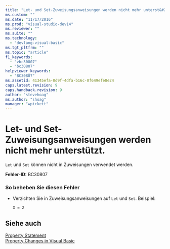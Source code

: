```yaml
---
title: "Let- und Set-Zuweisungsanweisungen werden nicht mehr unterst&#252;tzt. | Microsoft Docs"
ms.custom: ""
ms.date: "11/17/2016"
ms.prod: "visual-studio-dev14"
ms.reviewer: ""
ms.suite: ""
ms.technology: 
  - "devlang-visual-basic"
ms.tgt_pltfrm: ""
ms.topic: "article"
f1_keywords: 
  - "vbc30807"
  - "bc30807"
helpviewer_keywords: 
  - "BC30807"
ms.assetid: 41345efa-0d9f-4dfa-b16c-0f649efe8e24
caps.latest.revision: 9
caps.handback.revision: 9
author: "stevehoag"
ms.author: "shoag"
manager: "wpickett"
---
```

# Let- und Set-Zuweisungsanweisungen werden nicht mehr unterst&#252;tzt.
`Let` und `Set` können nicht in Zuweisungen verwendet werden.  
  
 **Fehler\-ID:** BC30807  
  
### So beheben Sie diesen Fehler  
  
-   Verzichten Sie in Zuweisungsanweisungen auf `Let` und `Set`. Beispiel:  
  
     `X = 2`  
  
## Siehe auch  
 [Property Statement](../../visual-basic/language-reference/statements/property-statement.md)   
 [Property Changes in Visual Basic](http://msdn.microsoft.com/de-de/1c138efa-9bc2-44d7-80a0-f3a7c2510264)
